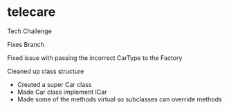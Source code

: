 # telecare
Tech Challenge

Fixes Branch

Fixed issue with passing the incorrect CarType to the Factory

Cleaned up class structure
- Created a super Car class
- Made Car class implement ICar 
- Made some of the methods virtual so subclasses can override methods
